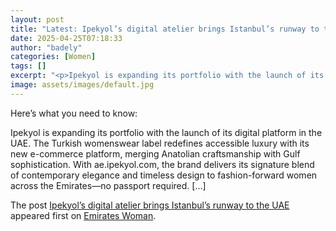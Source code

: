 ```yaml
---
layout: post
title: "Latest: Ipekyol’s digital atelier brings Istanbul’s runway to the UAE"
date: 2025-04-25T07:18:33
author: "badely"
categories: [Women]
tags: []
excerpt: "<p>Ipekyol is expanding its portfolio with the launch of its digital platform in the UAE. The Turkish womenswear label redefines accessible luxury wit"
image: assets/images/default.jpg
---
```


Here’s what you need to know: <p>Ipekyol is expanding its portfolio with the launch of its digital platform in the UAE. The Turkish womenswear label redefines accessible luxury with its new e-commerce platform, merging Anatolian craftsmanship with Gulf sophistication. With ae.ipekyol.com, the brand delivers its signature blend of contemporary elegance and timeless design to fashion-forward women across the Emirates—no passport required. [&#8230;]</p>
<p>The post <a href="https://emirateswoman.com/ipekyols-digital-atelier-brings-istanbuls-runway-to-the-uae/" rel="nofollow">Ipekyol’s digital atelier brings Istanbul’s runway to the UAE</a> appeared first on <a href="https://emirateswoman.com" rel="nofollow">Emirates Woman</a>.</p>

